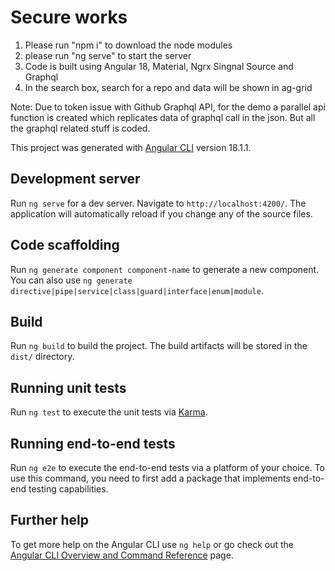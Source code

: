 # Secure works
1. Please run "npm i" to download the node modules
2. please run "ng serve" to start the server
3. Code is built using Angular 18, Material, Ngrx Singnal Source and Graphql
4. In the search box, search for a repo and data will be shown in ag-grid

  Note: Due to token issue with Github Graphql API, for the demo a parallel api function
  is created which replicates data of graphql call in the json. But all the graphql related stuff
  is coded. 




This project was generated with [Angular CLI](https://github.com/angular/angular-cli) version 18.1.1.

## Development server

Run `ng serve` for a dev server. Navigate to `http://localhost:4200/`. The application will automatically reload if you change any of the source files.

## Code scaffolding

Run `ng generate component component-name` to generate a new component. You can also use `ng generate directive|pipe|service|class|guard|interface|enum|module`.

## Build

Run `ng build` to build the project. The build artifacts will be stored in the `dist/` directory.

## Running unit tests

Run `ng test` to execute the unit tests via [Karma](https://karma-runner.github.io).

## Running end-to-end tests

Run `ng e2e` to execute the end-to-end tests via a platform of your choice. To use this command, you need to first add a package that implements end-to-end testing capabilities.

## Further help

To get more help on the Angular CLI use `ng help` or go check out the [Angular CLI Overview and Command Reference](https://angular.dev/tools/cli) page.
